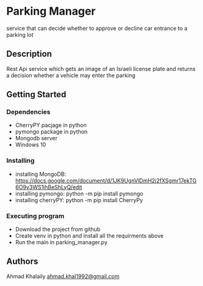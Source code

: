   # Parking Manager

service that can decide whether to approve or decline car entrance to a parking lot

## Description

Rest Api service which gets an image of an Israeli license plate and returns a decision whether a vehicle may enter the parking
## Getting Started

### Dependencies

* CherryPY pacjage in python
* pymongo package in python
* Mongodb server
* Windows 10

### Installing

* installing MongoDB: https://docs.google.com/document/d/1JK9UgnVlDmH2j2fXSgmr17ekTG6O9v3WS1ihBeShLyQ/edit
* installing pymongo:  python -m pip install pymongo
* installing cherryPY: python -m pip install CherryPy


### Executing program

* Download the project from github
* Create venv in python and install all the requirments above
* Run the main in parking_manager.py 

## Authors

Ahmad Khalaily 
ahmad.khal1992@gmail.com
